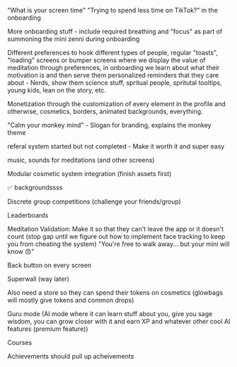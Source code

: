 "What is your screen time" "Trying to spend less time on TikTok?" in the onboarding

More onboarding stuff - include required breathing and "focus" as part of summoning the mini zenni during onboarding

Different preferences to hook different types of people, regular "toasts", "loading" screens or bumper screens where we display the value of meditation through preferences, in onboarding we learn about what their motivation is and then serve them personalized reminders that they care about - Nerds, show them science stuff, spritual people, spritutal tooltips, young kids, lean on the story, etc.

Monetization through the customization of every element in the profile and otherwise, cosmetics, borders, animated backgrounds, everything.

"Calm your monkey mind" - Slogan for branding, explains the monkey theme

referal system started but not completed - Make it worth it and super easy

music, sounds for meditations (and other screens)

Modular cosmetic system integration (finish assets first)

✅ backgroundssss

Discrete group competitions (challenge your friends/group)

Leaderboards

Meditation Validation: Make it so that they can't leave the app or it doesn't count (stop gap until we figure out how to implement face tracking to keep you from cheating the system) "You're free to walk away... but your mini will know 😠"

Back button on every screen

Superwall (way later)

Also need a store so they can spend their tokens on cosmetics (glowbags will mostly give tokens and common drops)

Guru mode (AI mode where it can learn stuff about you, give you sage wisdom, you can grow closer with it and earn XP and whatever other cool AI features (premium feature))

Courses

Achievements should pull up acheivements